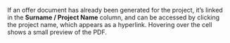 If an offer document has already been generated for the project, it’s linked in the **Surname / Project Name** column, and can be accessed by clicking the project name, which appears as a hyperlink. Hovering over the cell shows a small preview of the PDF.
